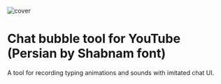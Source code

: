![cover](./cover.jpg)

Chat bubble tool for YouTube (Persian by Shabnam font)
============================

A tool for recording typing animations and sounds with imitated chat UI.

